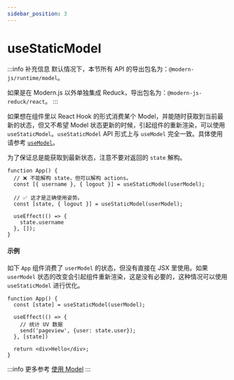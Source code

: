 ```yaml
---
sidebar_position: 3
---
```


# useStaticModel

:::info 补充信息
默认情况下，本节所有 API 的导出包名为：`@modern-js/runtime/model`。

如果是在 Modern.js 以外单独集成 Reduck，导出包名为：`@modern-js-reduck/react`。
:::

如果想在组件里以 React Hook 的形式消费某个 Model，并能随时获取到当前最新的状态，但又不希望 Model 状态更新的时候，引起组件的重新渲染，可以使用 `useStaticModel`。`useStaticModel` API 形式上与 `useModel` 完全一致。具体使用请参考 [`useModel`](./use-model.md)。

为了保证总是能获取到最新状态，注意不要对返回的 `state` 解构。

```tsx
function App() {
  // ❌ 不能解构 state，但可以解构 actions。
  const [{ username }, { logout }] = useStaticModel(userModel);

  // ✅ 这才是正确使用姿势。
  const [state, { logout }] = useStaticModel(userModel);

  useEffect(() => {
    state.username
  }, []);
}
```

#### 示例

如下 `App` 组件消费了 `userModel` 的状态，但没有直接在 JSX 里使用。如果 `userModel` 状态的改变会引起组件重新渲染，这是没有必要的，这种情况可以使用 `useStaticModel` 进行优化。

```tsx
function App() {
  const [state] = useStaticModel(userModel);

  useEffect(() => {
    // 统计 UV 数据
    send('pageview', {user: state.user});
  }, [state])

  return <div>Hello</div>;
}
```

:::info 更多参考
[使用 Model](/docs/guides/features/model/use-model)
:::
